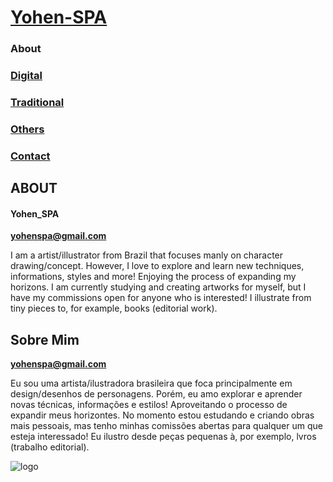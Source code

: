 # [Yohen-SPA](../README.md)

### About

### [Digital](../digital/index.md)

### [Traditional](../traditional/index.md)

### [Others](../Others/index.md)

### [Contact](../Contact/index.md)

## ABOUT
#### Yohen_SPA
**yohenspa@gmail.com**

I am a artist/illustrator from Brazil that focuses manly on character drawing/concept. However, I love to explore and learn new techniques, informations, styles and more! Enjoying the process of expanding my horizons.
I am currently studying and creating artworks for myself, but I have my commissions open for anyone who is interested! I illustrate from tiny pieces to, for example, books (editorial work).
## Sobre Mim
**yohenspa@gmail.com**

Eu sou uma artista/ilustradora brasileira que foca principalmente em design/desenhos de personagens. Porém, eu amo explorar e aprender novas técnicas, informações e estilos! Aproveitando o processo de expandir meus horizontes.
No momento estou estudando e criando obras mais pessoais, mas tenho minhas comissões abertas para qualquer um que esteja interessado! Eu ilustro desde peças pequenas à, por exemplo, lvros (trabalho editorial).

![logo](https://github.com/Yohen-SPA/Yohen-SPA.github.io/assets/162649023/fee1079d-d1e2-4b33-abc7-cdad82380686)
